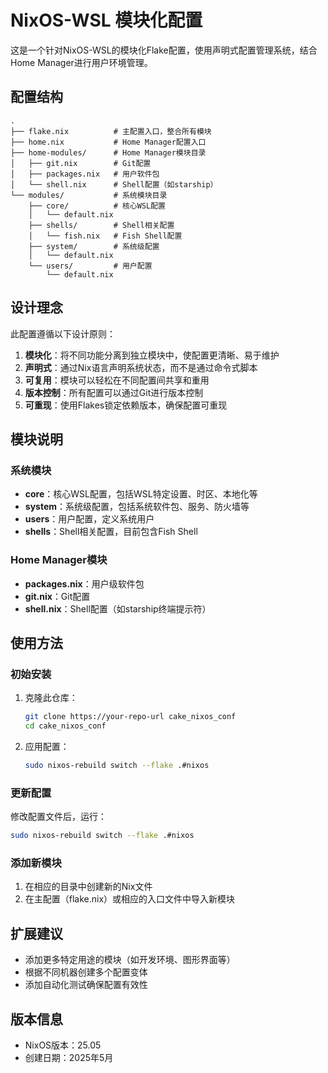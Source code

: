 # NixOS-WSL 模块化配置

这是一个针对NixOS-WSL的模块化Flake配置，使用声明式配置管理系统，结合Home Manager进行用户环境管理。

## 配置结构

```
.
├── flake.nix          # 主配置入口，整合所有模块
├── home.nix           # Home Manager配置入口
├── home-modules/      # Home Manager模块目录
│   ├── git.nix        # Git配置
│   ├── packages.nix   # 用户软件包
│   └── shell.nix      # Shell配置（如starship）
└── modules/           # 系统模块目录
    ├── core/          # 核心WSL配置
    │   └── default.nix
    ├── shells/        # Shell相关配置
    │   └── fish.nix   # Fish Shell配置
    ├── system/        # 系统级配置
    │   └── default.nix
    └── users/         # 用户配置
        └── default.nix
```

## 设计理念

此配置遵循以下设计原则：

1. **模块化**：将不同功能分离到独立模块中，使配置更清晰、易于维护
2. **声明式**：通过Nix语言声明系统状态，而不是通过命令式脚本
3. **可复用**：模块可以轻松在不同配置间共享和重用
4. **版本控制**：所有配置可以通过Git进行版本控制
5. **可重现**：使用Flakes锁定依赖版本，确保配置可重现

## 模块说明

### 系统模块

- **core**：核心WSL配置，包括WSL特定设置、时区、本地化等
- **system**：系统级配置，包括系统软件包、服务、防火墙等
- **users**：用户配置，定义系统用户
- **shells**：Shell相关配置，目前包含Fish Shell

### Home Manager模块

- **packages.nix**：用户级软件包
- **git.nix**：Git配置
- **shell.nix**：Shell配置（如starship终端提示符）

## 使用方法

### 初始安装

1. 克隆此仓库：
   ```bash
   git clone https://your-repo-url cake_nixos_conf
   cd cake_nixos_conf
   ```

2. 应用配置：
   ```bash
   sudo nixos-rebuild switch --flake .#nixos
   ```

### 更新配置

修改配置文件后，运行：

```bash
sudo nixos-rebuild switch --flake .#nixos
```

### 添加新模块

1. 在相应的目录中创建新的Nix文件
2. 在主配置（flake.nix）或相应的入口文件中导入新模块

## 扩展建议

- 添加更多特定用途的模块（如开发环境、图形界面等）
- 根据不同机器创建多个配置变体
- 添加自动化测试确保配置有效性

## 版本信息

- NixOS版本：25.05
- 创建日期：2025年5月
